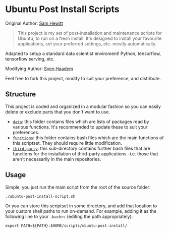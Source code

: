 Ubuntu Post Install Scripts
===========================

Original Author: [Sam Hewitt](https://github.com/snwh)

> This project is my set of post-installation and maintenance scripts for Ubuntu, to run on a fresh install. It's designed to install your favourite applications, set your preferred settings, etc. mostly automatically. 

Adapted to setup a standard data scientist enviroment!
    Python, tensorflow, tensorflow serving,  etc.

Modifying Author: [Sven Haadem](https://github.com/haadem)

Feel free to fork this project, modify to suit your preference, and distribute.

## Structure

This project is coded and organized in a modular fashion so you can easily delete or exclude parts that you don't want to use.

 * [`data`](/data): this folder contains files which are lists of packages read by various functions. It's recommended to update these to suit your preferences.
 * [`functions`](/functions): this folder contains bash files which are the main functions of this scriptset. They should require little modification.
 * [`third-party`](/functions/third-party): this sub-directory contains further bash files that are functions for the installation of third-party applications &ndash;i.e. those that aren't necessarily in the main repositories.

## Usage

Simple, you just run the main script from the root of the source folder:

    ./ubuntu-post-install-script.sh

Or you can store this scriptset in some directory, and add that location to your custom shell paths to run on-demand. For example, adding it as the following line to your `.bashrc` (editing the path appropriately):

    export PATH=${PATH}:$HOME/scripts/ubuntu-post-install/
